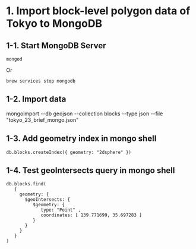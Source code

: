 # 1. Import block-level polygon data of Tokyo to MongoDB

## 1-1. Start MongoDB Server

```
mongod
```

Or

```
brew services stop mongodb
```

## 1-2. Import data
mongoimport --db geojson --collection blocks --type json --file "tokyo_23_brief_mongo.json"

## 1-3. Add geometry index in mongo shell

```
db.blocks.createIndex({ geometry: "2dsphere" })
```

## 1-4. Test geoIntersects query in mongo shell

```
db.blocks.find(
   {
     geometry: {
       $geoIntersects: {
          $geometry: {
             type: "Point" ,
             coordinates: [ 139.771699, 35.697283 ]
          }
       }
     }
   }
)
```